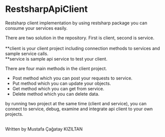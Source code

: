 # RestsharpApiClient

Restsharp client implementation by using restsharp package you can consume your services easily.

There are two solution in the repository. First is client, second is service.<br/><br/>
 **client is your client project including connection methods to services and sample service calls.<br/>
 **service is sample api service to test your client.<br/>

There are four main methods in the client project.

* Post method which you can post your requests to service.<br/>
* Put method which you can update your objects.<br/>
* Get method which you can get from service.<br/>
* Delete method which you can delete data.<br/>

by running two project at the same time (client and service), you can connect to service, debug, examine and integrate api client to your own projects.

<br/>
Written by Mustafa Çağatay KIZILTAN
